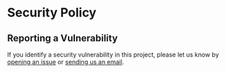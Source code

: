 # Security Policy

## Reporting a Vulnerability

If you identify a security vulnerability in this project, please let us know by [opening an issue](https://github.com/carbonplan/hub/issues/new) or [sending us an email](mailto:hello@carbonplan.org).
